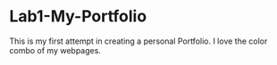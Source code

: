 # Lab1-My-Portfolio

This is my first attempt in creating a personal Portfolio. I love the color combo of my webpages.
